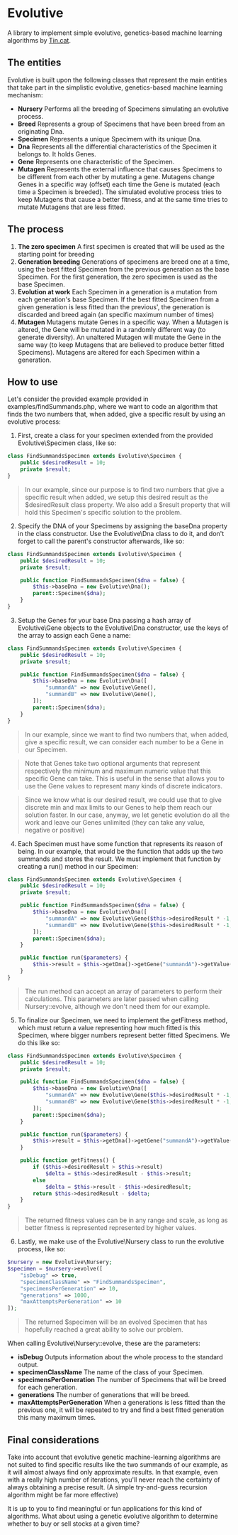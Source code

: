 # Evolutive
A library to implement simple evolutive, genetics-based machine learning algorithms by [Tin.cat](https://tin.cat).

## The entities
Evolutive is built upon the following classes that represent the main entities that take part in the simplistic evolutive, genetics-based machine learning mechanism:
- **Nursery** Performs all the breeding of Specimens simulating an evolutive process.
- **Breed** Represents a group of Specimens that have been breed from an originating Dna.
- **Specimen** Represents a unique Specimem with its unique Dna.
- **Dna** Represents all the differential characteristics of the Specimen it belongs to. It holds Genes.
- **Gene** Represents one characteristic of the Specimen.
- **Mutagen** Represents the external influence that causes Specimens to be different from each other by mutating a gene. Mutagens change Genes in a specific way (offset) each time the Gene is mutated (each time a Specimen is breeded). The simulated evolutive process tries to keep Mutagens that cause a better fitness, and at the same time tries to mutate Mutagens that are less fitted.

## The process
1. **The zero specimen** A first specimen is created that will be used as the starting point for breeding
2. **Generation breeding** Generations of specimens are breed one at a time, using the best fitted Specimen from the previous generation as the base Specimen. For the first generation, the zero specimen is used as the base Specimen.
3. **Evolution at work** Each Specimen in a generation is a mutation from each generation's base Specimen. If the best fitted Specimen from a given generation is less fitted than the previous', the generation is discarded and breed again (an specific maximum number of times)
4. **Mutagen** Mutagens mutate Genes in a specific way. When a Mutagen is altered, the Gene will be mutated in a randomly different way (to generate diversity). An unaltered Mutagen will mutate the Gene in the same way (to keep Mutagens that are believed to produce better fitted Specimens). Mutagens are altered for each Specimen within a generation.

## How to use
Let's consider the provided example provided in examples/findSummands.php, where we want to code an algorithm that finds the two numbers that, when added, give a specific result by using an evolutive process:
1. First, create a class for your specimen extended from the provided Evolutive\Specimen class, like so:
```php
class FindSummandsSpecimen extends Evolutive\Specimen {
	public $desiredResult = 10;
	private $result;
}
```
> In our example, since our purpose is to find two numbers that give a specific result when added, we setup this desired result as the $desiredResult class property. We also add a $result property that will hold this Specimen's specific solution to the problem.
2. Specify the DNA of your Specimens by assigning the baseDna property in the class constructor. Use the Evolutive\Dna class to do it, and don't forget to call the parent's constructor afterwards, like so:
```php
class FindSummandsSpecimen extends Evolutive\Specimen {
	public $desiredResult = 10;
	private $result;

	public function FindSummandsSpecimen($dna = false) {
		$this->baseDna = new Evolutive\Dna();
		parent::Specimen($dna);
	}
}
```
3. Setup the Genes for your base Dna passing a hash array of Evolutive\Gene objects to the Evolutive\Dna constructor, use the keys of the array to assign each Gene a name:
```php
class FindSummandsSpecimen extends Evolutive\Specimen {
	public $desiredResult = 10;
	private $result;

	public function FindSummandsSpecimen($dna = false) {
		$this->baseDna = new Evolutive\Dna([
			"summandA" => new Evolutive\Gene(),
			"summandB" => new Evolutive\Gene(),
		]);
		parent::Specimen($dna);
	}
}
```
> In our example, since we want to find two numbers that, when added, give a specific result, we can consider each number to be a Gene in our Specimen.

> Note that Genes take two optional arguments that represent respectively the minimum and maximum numeric value that this specific Gene can take. This is useful in the sense that allows you to use the Gene values to represent many kinds of discrete indicators.

> Since we know what is our desired result, we could use that to give discrete min and max limits to our Genes to help them reach our solution faster. In our case, anyway, we let genetic evolution do all the work and leave our Genes unlimited (they can take any value, negative or positive)
4. Each Specimen must have some function that represents its reason of being. In our example, that would be the function that adds up the two summands and stores the result. We must implement that function by creating a run() method in our Specimen:
```php
class FindSummandsSpecimen extends Evolutive\Specimen {
	public $desiredResult = 10;
	private $result;

	public function FindSummandsSpecimen($dna = false) {
		$this->baseDna = new Evolutive\Dna([
			"summandA" => new Evolutive\Gene($this->desiredResult * -1, $this->desiredResult),
			"summandB" => new Evolutive\Gene($this->desiredResult * -1, $this->desiredResult),
		]);
		parent::Specimen($dna);
	}

	public function run($parameters) {
		$this->result = $this->getDna()->getGene("summandA")->getValue() + $this->getDna()->getGene("summandB")->getValue();
	}
}
```
> The run method can accept an array of parameters to perform their calculations. This parameters are later passed when calling Nursery::evolve, although we don't need them for our example.
5. To finalize our Specimen, we need to implement the getFitness method, which must return a value representing how much fitted is this Specimen, where bigger numbers represent better fitted Specimens. We do this like so:
```php
class FindSummandsSpecimen extends Evolutive\Specimen {
	public $desiredResult = 10;
	private $result;

	public function FindSummandsSpecimen($dna = false) {
		$this->baseDna = new Evolutive\Dna([
			"summandA" => new Evolutive\Gene($this->desiredResult * -1, $this->desiredResult),
			"summandB" => new Evolutive\Gene($this->desiredResult * -1, $this->desiredResult),
		]);
		parent::Specimen($dna);
	}

	public function run($parameters) {
		$this->result = $this->getDna()->getGene("summandA")->getValue() + $this->getDna()->getGene("summandB")->getValue();
	}

	public function getFitness() {
		if ($this->desiredResult > $this->result)
			$delta = $this->desiredResult - $this->result;
		else
			$delta = $this->result - $this->desiredResult;
		return $this->desiredResult - $delta;
	}
}
```
> The returned fitness values can be in any range and scale, as long as better fitness is represented represented by higher values.
6. Lastly, we make use of the Evolutive\Nursery class to run the evolutive process, like so:
```php
$nursery = new Evolutive\Nursery;
$specimen = $nursery->evolve([
	"isDebug" => true,
	"specimenClassName" => "FindSummandsSpecimen",
	"specimensPerGeneration" => 10,
	"generations" => 1000,
	"maxAttemptsPerGeneration" => 10
]);
```
> The returned $specimen will be an evolved Specimen that has hopefully reached a great ability to solve our problem.

When calling Evolutive\Nursery::evolve, these are the parameters:
- **isDebug** Outputs information about the whole process to the standard output.
- **specimenClassName** The name of the class of your Specimen.
- **specimensPerGeneration** The number of Specimens that will be breed for each generation.
- **generations** The number of generations that will be breed.
- **maxAttemptsPerGeneration** When a generations is less fitted than the previous one, it will be repeated to try and find a best fitted generation this many maximum times.

## Final considerations
Take into account that evolutive genetic machine-learning algorithms are not suited to find specific results like the two summands of our example, as it will almost always find only approximate results. In that example, even with a really high number of iterations, you'll never reach the certainty of always obtaining a precise result. (A simple try-and-guess recursion algorithm might be far more effective)

It is up to you to find meaningful or fun applications for this kind of algorithms. What about using a genetic evolutive algorithm to determine whether to buy or sell stocks at a given time?